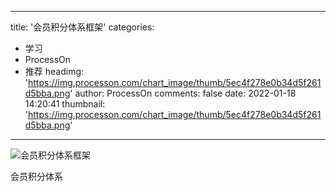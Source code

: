
---
title: '会员积分体系框架'
categories: 
 - 学习
 - ProcessOn
 - 推荐
headimg: 'https://img.processon.com/chart_image/thumb/5ec4f278e0b34d5f261d5bba.png'
author: ProcessOn
comments: false
date: 2022-01-18 14:20:41
thumbnail: 'https://img.processon.com/chart_image/thumb/5ec4f278e0b34d5f261d5bba.png'
---

<div>   
<img class="thumb" alt="会员积分体系框架" src="https://img.processon.com/chart_image/thumb/5ec4f278e0b34d5f261d5bba.png" referrerpolicy="no-referrer">
<p>会员积分体系</p>  
</div>
            